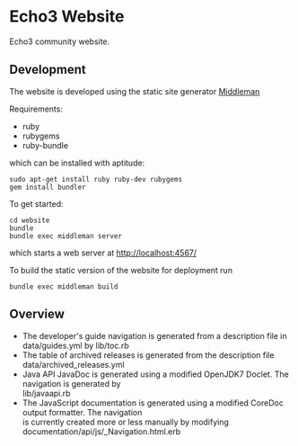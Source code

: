 Echo3 Website
=============

Echo3 community website.

Development
-----------

The website is developed using the static site generator [Middleman](http://middlemanapp.com/)

Requirements:

* ruby
* rubygems
* ruby-bundle

which can be installed with aptitude:

    sudo apt-get install ruby ruby-dev rubygems
    gem install bundler


To get started:

    cd website
    bundle
    bundle exec middleman server

which starts a web server at [http://localhost:4567/](http://localhost:4567/)

To build the static version of the website for deployment run

    bundle exec middleman build
    
Overview
--------

* The developer's guide navigation is generated from a description file in data/guides.yml by lib/toc.rb
* The table of archived releases is generated from the description file data/archived_releases.yml
* Java API JavaDoc is generated using a modified OpenJDK7 Doclet. The navigation is generated by  
  lib/javaapi.rb
* The JavaScript documentation is generated using a modified CoreDoc output formatter. The navigation  
  is currently created more or less manually by modifying documentation/api/js/_Navigation.html.erb